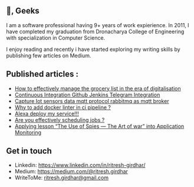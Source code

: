 
<h2> 👋, Geeks</h2>
   
I am a software professional having 9+ years of work expierience. In 2011, I have completed my graduation from Dronacharya College of Engineering with specialization in Computer Science.
<br/>

I enjoy reading and recently i have started exploring my writing skills by publishing few articles on Medium.

## Published articles : 
- [How to effectively manage the grocery list in the era of digitalisation](https://medium.com/@ritresh.girdhar/how-to-effectively-manage-the-grocery-list-in-the-era-of-digitalisation-75bacc57189c?source=friends_link&sk=bdb525ff53fe7ef49dacecba3a31a8c6)
- [Continuous Integration Github Jenkins Telegram Integration](https://medium.com/@ritresh.girdhar/continuous-integration-github-jenkins-telegram-integration-dad64efaccb4?source=friends_link&sk=c093266ac807f83f365dfb85938e7143)
- [Capture Iot sensors data mqtt protocol rabbitmq as mqtt broker](https://medium.com/@ritresh.girdhar/capture-iot-sensors-data-mqtt-protocol-rabbitmq-as-mqtt-broker-30bd89ac94c3?source=friends_link&sk=505e2e179903767cf94e26fa1cc9aa3d)
- [Why to add docker linter in ci pipeline ?](https://medium.com/@ritresh.girdhar/why-to-add-docker-linter-in-ci-pipeline-2acf974c6f8c?source=friends_link&sk=23b75a1647debd1d30dfbcaa5fedb9a4) 
- [Alexa deploy my service!!!](https://blog.usejournal.com/alexa-deploy-my-service-ca99330ca002?source=friends_link&sk=9eaf74a52dde7a8145a7f2f1e1ebeeb5)
- [Are you effectively scheduling jobs ?](https://medium.com/@ritresh.girdhar/are-you-effectively-scheduling-jobs-2e668c04f356?source=friends_link&sk=6b3b16ec7161074f671c89d9949dcfe8)
- [Applying lesson “The Use of Spies — The Art of war” into Application Monitoring](https://ritresh-girdhar.medium.com/applying-lesson-the-use-of-spies-the-art-of-war-into-application-monitoring-bcca345e36b6)


## Get in touch
- Linkedin: https://www.linkedin.com/in/ritresh-girdhar/
- Medium: https://medium.com/@ritresh.girdhar
- WriteToMe: ritresh.girdhar@gmail.com
